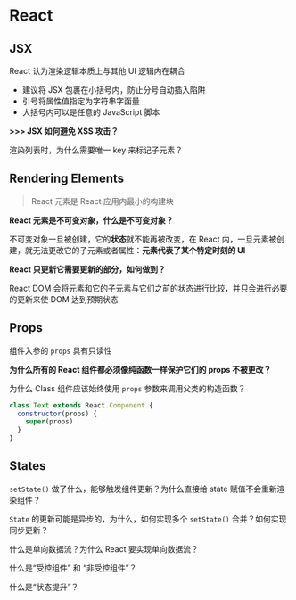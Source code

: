 # React



## JSX

React 认为渲染逻辑本质上与其他 UI 逻辑内在耦合

- 建议将 JSX 包裹在小括号内，防止分号自动插入陷阱
- 引号将属性值指定为字符串字面量
- 大括号内可以是任意的 JavaScript 脚本

**>>>  JSX 如何避免 XSS 攻击？**

渲染列表时，为什么需要唯一 key 来标记子元素？





## Rendering Elements

> React 元素是 React 应用内最小的构建块

**React 元素是不可变对象，什么是不可变对象？**

不可变对象一旦被创建，它的**状态**就不能再被改变，在 React 内，一旦元素被创建，就无法更改它的子元素或者属性：**元素代表了某个特定时刻的 UI**

**React 只更新它需要更新的部分，如何做到？**

React DOM 会将元素和它的子元素与它们之前的状态进行比较，并只会进行必要的更新来使 DOM 达到预期状态



## Props

组件入参的 `props` 具有只读性

**为什么所有的 React 组件都必须像纯函数一样保护它们的 props 不被更改？**

为什么 Class 组件应该始终使用 `props` 参数来调用父类的构造函数？

```javascript
class Text extends React.Component {
  constructor(props) {
    super(props)
  }
}
```



## States

`setState()` 做了什么，能够触发组件更新？为什么直接给 state 赋值不会重新渲染组件？

`State` 的更新可能是异步的，为什么，如何实现多个 `setState()` 合并？如何实现同步更新？

什么是单向数据流？为什么 React 要实现单向数据流？

什么是“受控组件” 和 “非受控组件”？

什么是“状态提升”？